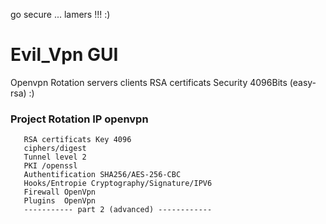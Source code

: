 go secure  ... lamers !!!  :)
# Evil_Vpn GUI
Openvpn Rotation servers clients  RSA certificats Security 4096Bits (easy-rsa) :) 
### Project Rotation IP openvpn 
```
   RSA certificats Key 4096
   ciphers/digest
   Tunnel level 2 
   PKI /openssl
   Authentification SHA256/AES-256-CBC
   Hooks/Entropie Cryptography/Signature/IPV6
   Firewall OpenVpn
   Plugins  OpenVpn
   ----------- part 2 (advanced) ------------
   


```
